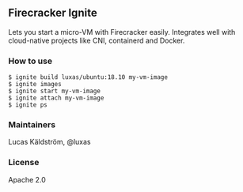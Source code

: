 ## Firecracker Ignite

Lets you start a micro-VM with Firecracker easily.
Integrates well with cloud-native projects like CNI, containerd and Docker.

### How to use

```console
$ ignite build luxas/ubuntu:18.10 my-vm-image
$ ignite images
$ ignite start my-vm-image
$ ignite attach my-vm-image
$ ignite ps
```

### Maintainers

Lucas Käldström, @luxas

### License

Apache 2.0
